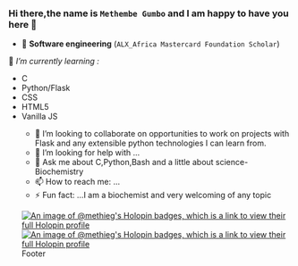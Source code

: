 ### Hi there,the name is `Methembe Gumbo` and I am happy to have you here 👋






- 🔭 **Software engineering** (`ALX_Africa Mastercard Foundation Scholar`)
<p> 🌱 <em>I’m currently learning : </em>
<ul>
  <li>C</li>
  <li>Python/Flask</li>
  <li>CSS</li>
 <li>HTML5</li>
<li>Vanilla JS</li>
  
</p>

- 👯 I’m looking to collaborate on opportunities to work on projects with Flask and any extensible python technologies I can learn from.
- 🤔 I’m looking for help with ...
- 💬 Ask me about C,Python,Bash and a little about science-Biochemistry
- 📫 How to reach me: ...
- ⚡ Fun fact: ...I am a biochemist and very welcoming of any topic

[![An image of @methieg's Holopin badges, which is a link to view their full Holopin profile](https://holopin.me/methieg)](https://holopin.io/@methieg)
  [![An image of @methieg's Holopin badges, which is a link to view their full Holopin profile](https://holopin.me/methieg)](https://holopin.io/@methieg)
Footer

